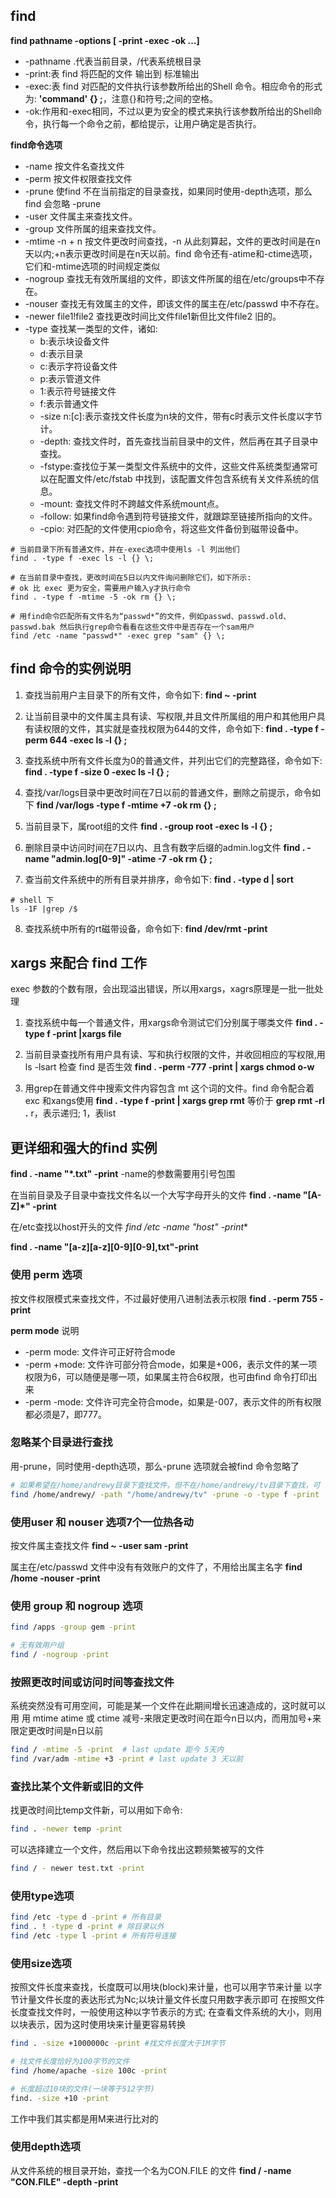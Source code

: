 ## find

**find pathname -options [ -print -exec -ok ...]**
- -pathname .代表当前目录，/代表系统根目录
- -print:表 find 将匹配的文件 输出到 标准输出
- -exec:表 find 对匹配的文件执行该参数所给出的Shell 命令。相应命令的形式为: **'command' {} \;**，注意{}和符号\;之间的空格。
- -ok:作用和-exec相同，不过以更为安全的模式来执行该参数所给出的Shell命令，执行每一个命令之前，都给提示，让用户确定是否执行。


**find命令选项**
- -name 按文件名查找文件
- -perm 按文件权限查找文件
- -prune 使find 不在当前指定的目录查找，如果同时使用-depth选项，那么find 会忽略 -prune
- -user 文件属主来查找文件。
- -group 文件所属的组来查找文件。
- -mtime -n + n 按文件更改时间查找，-n 从此刻算起，文件的更改时间是在n天以内;+n表示更改时间是在n天以前。find 命令还有-atime和-ctime选项，它们和-mtime选项的时间规定类似
- -nogroup 查找无有效所属组的文件，即该文件所属的组在/etc/groups中不存在。
- -nouser 查找无有效属主的文件，即该文件的属主在/etc/passwd 中不存在。
- -newer file1!file2 查找更改时间比文件file1新但比文件file2 旧的。
- -type 查找某一类型的文件，诸如:
  - b:表示块设备文件
  - d:表示目录
  - c:表示字符设备文件
  - p:表示管道文件
  - 1:表示符号链接文件
  - f:表示普通文件
  - -size n:[c]:表示查找文件长度为n块的文件，带有c时表示文件长度以字节计。
  - -depth: 查找文件时，首先查找当前目录中的文件，然后再在其子目录中查找。
  - -fstype:查找位于某一类型文件系统中的文件，这些文件系统类型通常可以在配置文件/etc/fstab 中找到，该配置文件包含系统有关文件系统的信息。
  - -mount: 查找文件时不跨越文件系统mount点。
  - -follow: 如果find命令遇到符号链接文件，就跟踪至链接所指向的文件。
  - -cpio: 对匹配的文件使用cpio命令，将这些文件备份到磁带设备中。

```shell
# 当前目录下所有普通文件，并在-exec选项中使用ls -l 列出他们
find . -type f -exec ls -l {} \;

# 在当前目录中查找，更改时间在5日以内文件询问删除它们，如下所示:
# ok 比 exec 更为安全，需要用户输入y才执行命令
find . -type f -mtime -5 -ok rm {} \;

# 用find命令匹配所有文件名为“passwd*”的文件，例如passwd、passwd.old、passwd.bak 然后执行grep命令看看在这些文件中是否存在一个sam用户
find /etc -name "passwd*" -exec grep "sam" {} \;
```

## find 命令的实例说明

1. 查找当前用户主目录下的所有文件，命令如下:
**find ~ -print**

2. 让当前目录中的文件属主具有读、写权限,并且文件所属组的用户和其他用户具有读权限的文件，其实就是查找权限为644的文件，命令如下:
**find . -type f -perm 644 -exec ls -l {} \;**

3. 查找系统中所有文件长度为0的普通文件，并列出它们的完整路径，命令如下:
**find . -type f -size 0 -exec ls -l {} \;**

4. 查找/var/logs目录中更改时间在7日以前的普通文件，删除之前提示，命令如下
**find /var/logs -type f -mtime +7 -ok rm {} \;**

5. 当前目录下，属root组的文件
**find . -group root -exec ls -l {} \;**

6. 删除目录中访问时间在7日以内、且含有数字后缀的admin.log文件
**find . -name "admin.log[0-9]" -atime -7 -ok rm {} \;**

7. 查当前文件系统中的所有目录并排序，命令如下:
**find . -type d | sort**
```shell
# shell 下
ls -1F |grep /$
```

8. 查找系统中所有的rt磁带设备，命令如下:
**find /dev/rmt -print**

## xargs 来配合 find 工作
exec 参数的个数有限，会出现溢出错误，所以用xargs，xagrs原理是一批一批处理

1. 查找系统中每一个普通文件，用xargs命令测试它们分别属于哪类文件
**find . -type f -print |xargs file**

2. 当前目录查找所有用户具有读、写和执行权限的文件，并收回相应的写权限,用 ls -lsart 检查 find 是否生效
**find . -perm -777 -print | xargs chmod o-w**

3. 用grep在普通文件中搜索文件内容包含 mt 这个词的文件。find 命令配合着exc 和xangs使用
**find . -type f -print | xargs grep rmt** 
等价于 
**grep rmt -rl .** r，表示递归; 1，表list

## 更详细和强大的find 实例

**find . -name "*.txt" -print** -name的参数需要用引号包围

在当前目录及子目录中查找文件名以一个大写字母开头的文件
**find . -name "[A-Z]*" -print**

在/etc查找以host开头的文件
**find /etc -name "host*" -print**

**find . -name "[a-z][a-z][0-9][0-9],txt"-print**

### 使用 perm 选项
按文件权限模式来查找文件，不过最好使用八进制法表示权限
**find . -perm 755 -print**

**perm mode** 说明

- -perm mode: 文件许可正好符合mode
- -perm +mode: 文件许可部分符合mode，如果是+006，表示文件的某一项权限为6，可以随便是哪一项，如果属主符合6权限，也可由find 命令打印出来
- -perm -mode: 文件许可完全符合mode，如果是-007，表示文件的所有权限都必须是7，即777。

### 忽略某个目录进行查找
用-prune，同时使用-depth选项，那么-prune 选项就会被find 命令忽略了
```bash
# 如果希望在/home/andrewy目录下查找文件，但不在/home/andrewy/tv目录下查找，可
find /home/andrewy/ -path "/home/andrewy/tv" -prune -o -type f -print
```

### 使用user 和 nouser 选项7个一位热各动
按文件属主查找文件
**find ~ -user sam -print**

属主在/etc/passwd 文件中没有有效账户的文件了，不用给出属主名字
**find /home -nouser -print**

### 使用 group 和 nogroup 选项

```bash
find /apps -group gem -print

# 无有效用户组
find / -nogroup -print
```

### 按照更改时间或访问时间等查找文件
系统突然没有可用空间，可能是某一个文件在此期间增长迅速造成的，这时就可以用 用 mtime atime 或 ctime
减号-来限定更改时间在距今n日以内，而用加号+来限定更改时间是n日以前
```bash
find / -mtime -5 -print  # last update 距今 5天内
find /var/adm -mtime +3 -print # last update 3 天以前
```

### 查找比某个文件新或旧的文件
找更改时间比temp文件新，可以用如下命令:
```bash
find . -newer temp -print
```

可以选择建立一个文件，然后用以下命令找出这颗频繁被写的文件
```bash
find / - newer test.txt -print
```

### 使用type选项
```sh
find /etc -type d -print # 所有目录
find . ! -type d -print # 除目录以外
find /etc -type l -print # 所有符号连接
```

### 使用size选项
按照文件长度来查找，长度既可以用块(block)来计量，也可以用字节来计量
以字节计量文件长度的表达形式为Nc;以块计量文件长度只用数字表示即可
在按照文件长度查找文件时，一般使用这种以字节表示的方式;
在查看文件系统的大小，则用以块表示，因为这时使用块来计量更容易转换

```bash
find . -size +1000000c -print #找文件长度大于1M字节

# 找文件长度恰好为100字节的文件
find /home/apache -size 100c -print

# 长度超过10块的文件(一块等于512字节)
find. -size +10 -print
```
工作中我们其实都是用M来进行比对的

### 使用depth选项
从文件系统的根目录开始，查找一个名为CON.FILE 的文件
**find / -name "CON.FILE" -depth -print**